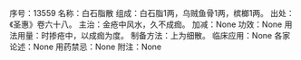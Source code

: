 序号：13559
名称：白石脂散
组成：白石脂1两，乌贼鱼骨1两，槟榔1两。
出处：《圣惠》卷六十八。
主治：金疮中风水，久不成痂。
加减：None
功效：None
用法用量：时掺疮中，以成痂为度。
制备方法：上为细散。
临床应用：None
各家论述：None
用药禁忌：None
附注：None
